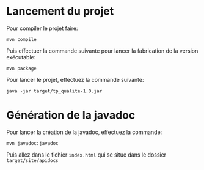 # Lancement du projet

Pour compiler le projet faire:

```mvn compile```

Puis effectuer la commande suivante pour lancer la fabrication de la version exécutable:

```mvn package```

Pour lancer le projet, effectuez la commande suivante:

```java -jar target/tp_qualite-1.0.jar```

# Génération de la javadoc

Pour lancer la création de la javadoc, effectuez la commande:

```mvn javadoc:javadoc```

Puis allez dans le fichier ```index.html``` qui se situe dans le dossier ```target/site/apidocs```
